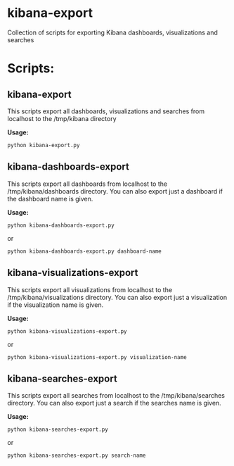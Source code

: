 # kibana-export

Collection of scripts for exporting Kibana dashboards, visualizations and searches

# Scripts:

## kibana-export 

This scripts export all dashboards, visualizations and searches from localhost to the /tmp/kibana directory

**Usage:**

```
python kibana-export.py
```

## kibana-dashboards-export 

This scripts export all dashboards from localhost to the /tmp/kibana/dashboards directory. You can also export just a dashboard if the dashboard name is given.

**Usage:**

```
python kibana-dashboards-export.py
```
or

```
python kibana-dashboards-export.py dashboard-name
```
## kibana-visualizations-export 

This scripts export all visualizations from localhost to the /tmp/kibana/visualizations directory. You can also export just a visualization if the visualization name is given.

**Usage:**

```
python kibana-visualizations-export.py
```

or

```
python kibana-visualizations-export.py visualization-name
```

## kibana-searches-export 

This scripts export all searches from localhost to the /tmp/kibana/searches directory. You can also export just a search if the searches name is given.

**Usage:**

```
python kibana-searches-export.py
```

or

```
python kibana-searches-export.py search-name
```
